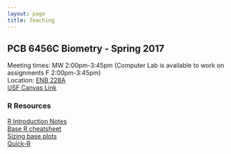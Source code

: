 ```yaml
---
layout: page
title: Teaching
---
```


## PCB 6456C	Biometry - Spring 2017

Meeting times: MW 2:00pm-3:45pm (Computer Lab is available to work on assignments F 2:00pm-3:45pm)<br>
Location: [ENB 228A](https://maps.google.com/maps?ll=28.059322,-82.415728&z=17&t=m&hl=en-GB&gl=US&mapclient=embed&cid=10721141575885991370)<br>
[USF Canvas Link](https://usflearn.instructure.com/courses/1208074)  

### R Resources
[R Introduction Notes](http://pboesu.github.io/r-intro-biometry)  
[Base R cheatsheet](https://www.rstudio.com/wp-content/uploads/2016/10/r-cheat-sheet-3.pdf)  
[Sizing base plots](https://www.rstudio.com/wp-content/uploads/2016/10/how-big-is-your-graph.pdf)  
[Quick-R](http://www.statmethods.net/index.html)  

